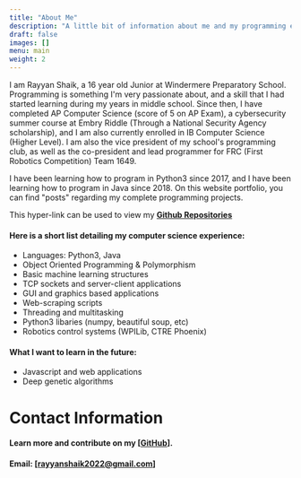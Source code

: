 ```yaml
---
title: "About Me"
description: "A little bit of information about me and my programming experience."
draft: false
images: []
menu: main
weight: 2
---
```


I am Rayyan Shaik, a 16 year old Junior at Windermere Preparatory School. Programming is something I'm very passionate about, and a skill that I had started learning during my years in middle school. Since then, I have completed AP Computer Science (score of 5 on AP Exam), a cybersecurity summer course at Embry Riddle (Through a National Security Agency scholarship), and I am also currently enrolled in IB Computer Science (Higher Level). I am also the vice president of my school's programming club, as well as the co-president and lead programmer for FRC (First Robotics Competition) Team 1649. 

I have been learning how to program in Python3 since 2017, and I have been learning how to program in Java since 2018. On this website portfolio, you can find "posts" regarding my complete programming projects. 

This hyper-link can be used to view my **[Github Repositories](https://github.com/rayyanshaik2022?tab=repositories)**

#### Here is a short list detailing my computer science experience:

* Languages: Python3, Java
* Object Oriented Programming & Polymorphism
* Basic machine learning structures
* TCP sockets and server-client applications
* GUI and graphics based applications
* Web-scraping scripts
* Threading and multitasking
* Python3 libaries (numpy, beautiful soup, etc)
* Robotics control systems (WPILib, CTRE Phoenix)

#### What I want to learn in the future:
* Javascript and web applications
* Deep genetic algorithms

# Contact Information
#### Learn more and contribute on my [**[GitHub](https://github.com/rayyanshaik2022?tab=repositories)**].  
#### Email: [[rayyanshaik2022@gmail.com]()]  